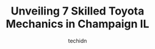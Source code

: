 ---
layout: ampstory
image: https://images.unsplash.com/photo-1639927664632-c080477d9fe5?ixlib=rb-4.0.3&ixid=MnwxMjA3fDB8MHxwaG90by1wYWdlfHx8fGVufDB8fHx8&auto=format&fit=crop&w=640&h=853&q=80
author: techidn
featured: false
description: When it comes to maintaining and repairing your vehicle in Champaign IL, USA, you deserve nothing but the best. Thats why the 7 best Toyota Mechanic in the area are here to offer their expe
title: Unveiling 7 Skilled Toyota Mechanics in Champaign IL
cover:
   title: Unveiling 7 Skilled Toyota Mechanics in Champaign IL
   subtitle: Rickpate
   background: https://images.unsplash.com/photo-1639927664632-c080477d9fe5?ixlib=rb-4.0.3&ixid=MnwxMjA3fDB8MHxwaG90by1wYWdlfHx8fGVufDB8fHx8&auto=format&fit=crop&w=640&h=853&q=80

pages: 
 - layout: thirds
   top: <h1>#1 Car-X Tire & Auto</h1>
   bottom: "<p>If I could rate 0 stars, I would. Absolutely terrible. First, they took 11 hours to mount my new tires and do an alignment. Second, when we picked up the truck, they had </p>"
   background: https://www.knot35.com/toplist/wp-content/uploads/2023/06/best-toyota-mechanic-1-in-champaign-il-1685837987.jpeg
   backgroundblur: true
 - layout: thirds
   top: <h1>#2 Norris Tire & Auto Center</h1>
   bottom: "<p>702 N Country Fair Dr, Champaign, IL 61821, United States</p>"
   background: https://www.knot35.com/toplist/wp-content/uploads/2023/06/best-toyota-mechanic-2-in-champaign-il-1685837987.jpeg
   cta:
      link: https://www.knot35.com/toplist/unveiling-7-skilled-toyota-mechanics-in-champaign-il/
      text: Unveiling 7 Skilled Toyota Mechanics in Champaign IL
 - layout: thirds
   top: <h1>#3 Ricks Automotive Service Inc.</h1>
   bottom: "<p>54 E Springfield Ave, Champaign, IL 61820, United States</p>"
   background: https://www.knot35.com/toplist/wp-content/uploads/2023/06/best-toyota-mechanic-3-in-champaign-il-1685837988.jpeg
   cta:
      link: https://www.knot35.com/toplist/unveiling-7-skilled-toyota-mechanics-in-champaign-il/
      text: Unveiling 7 Skilled Toyota Mechanics in Champaign IL
 - layout: thirds
   top: <h1>#4 Perfect Touch Auto Repair</h1>
   bottom: "<p>2602 N Mattis Ave, Champaign, IL 61822, United States</p>"
   background: https://images.unsplash.com/photo-1496096265110-f83ad7f96608?ixlib=rb-4.0.3&ixid=MnwxMjA3fDB8MHxwaG90by1wYWdlfHx8fGVufDB8fHx8&auto=format&fit=crop&w=640&h=853&q=80
   cta:
      link: https://www.knot35.com/toplist/unveiling-7-skilled-toyota-mechanics-in-champaign-il/
      text: Unveiling 7 Skilled Toyota Mechanics in Champaign IL
 - layout: thirds
   top: <h1>#5 TMS Auto Care</h1>
   bottom: "<p>1605 W Springfield Ave, Champaign, IL 61821, United States</p>"
   background: https://images.unsplash.com/photo-1552083974-186346191183?ixlib=rb-4.0.3&ixid=MnwxMjA3fDB8MHxwaG90by1wYWdlfHx8fGVufDB8fHx8&auto=format&fit=crop&w=640&h=853&q=80
   cta:
      link: https://www.knot35.com/toplist/unveiling-7-skilled-toyota-mechanics-in-champaign-il/
      text: Unveiling 7 Skilled Toyota Mechanics in Champaign IL
 - layout: thirds
   top: <h1>#6 Gregs Truck, Tire & Auto Repair</h1>
   bottom: "<p>2616 N Mattis Ave, Champaign, IL 61822, United States</p>"
   background: https://images.unsplash.com/photo-1484589065579-248aad0d8b13?ixlib=rb-4.0.3&ixid=MnwxMjA3fDB8MHxwaG90by1wYWdlfHx8fGVufDB8fHx8&auto=format&fit=crop&w=640&h=853&q=80
   cta:
      link: https://www.knot35.com/toplist/unveiling-7-skilled-toyota-mechanics-in-champaign-il/
      text: Unveiling 7 Skilled Toyota Mechanics in Champaign IL
 - layout: thirds
   top: <h1>#7 Myler Automotive Repair, Inc.</h1>
   bottom: "<p>1212 Parkland Ct, Champaign, IL 61821, United States</p>"
   background: https://images.unsplash.com/photo-1546497974-b213c9efb599?ixlib=rb-4.0.3&ixid=MnwxMjA3fDB8MHxwaG90by1wYWdlfHx8fGVufDB8fHx8&auto=format&fit=crop&w=640&h=853&q=80
   cta:
      link: https://www.knot35.com/toplist/unveiling-7-skilled-toyota-mechanics-in-champaign-il/
      text: Unveiling 7 Skilled Toyota Mechanics in Champaign IL
 - layout: thirds
   middle: Continue reading...
   background: https://images.unsplash.com/photo-1522441815192-d9f04eb0615c?ixlib=rb-4.0.3&ixid=MnwxMjA3fDB8MHxwaG90by1wYWdlfHx8fGVufDB8fHx8&auto=format&fit=crop&w=640&h=853&q=80
   cta:
      link: https://www.knot35.com/toplist/unveiling-7-skilled-toyota-mechanics-in-champaign-il/
      text: Unveiling 7 Skilled Toyota Mechanics in Champaign IL
      
---